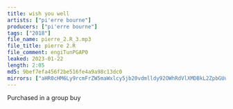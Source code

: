 ```yaml
---
title: wish you well
artists: ["pi'erre bourne"]
producers: ["pi'erre bourne"]
tags: ["2018"]
file_name: pierre_2.R_3.mp3
file_title: pierre 2.R
file_comment: engiTunPGAP0
leaked: 2023-01-22
length: 2:05
md5: 9bef7efa456f2be516fe4a9a98c13dc0
mirrors: ["aHR0cHM6Ly9rcmFrZW5maWxlcy5jb20vdmlldy92OWhRdVlXMDBkL2ZpbGUuaHRtbA==", "aHR0cHM6Ly9kYnJlZS5vcmcvdi85MzYzY2M="]
---
```

Purchased in a group buy
